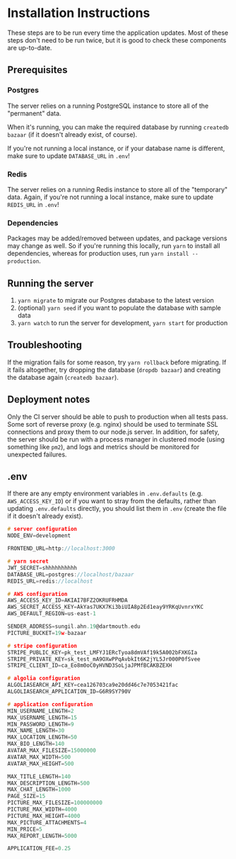 # Installation Instructions

These steps are to be run every time the application updates. Most of these steps don't need to be run twice, but it is good to check these components are up-to-date.

## Prerequisites

### Postgres

The server relies on a running PostgreSQL instance to store all of the "permanent" data.

When it's running, you can make the required database by running `createdb bazaar` (if it doesn't already exist, of course).

If you're not running a local instance, or if your database name is different, make sure to update `DATABASE_URL` in `.env`!

### Redis

The server relies on a running Redis instance to store all of the "temporary" data. Again, if you're not running a local instance, make sure to update `REDIS_URL` in `.env`!

### Dependencies

Packages may be added/removed between updates, and package versions may change as well. So if you're running this locally, run `yarn` to install all dependencies, whereas for production uses, run `yarn install --production`.

## Running the server

1. `yarn migrate` to migrate our Postgres database to the latest version
2. (optional) `yarn seed` if you want to populate the database with sample data
3. `yarn watch` to run the server for development, `yarn start` for production

## Troubleshooting

If the migration fails for some reason, try `yarn rollback` before migrating. If it fails altogether, try dropping the database (`dropdb bazaar`) and creating the database again (`createdb bazaar`).

## Deployment notes

Only the CI server should be able to push to production when all tests pass. Some sort of reverse proxy (e.g. nginx) should be used to terminate SSL connections and proxy them to our node.js server. In addition, for safety, the server should be run with a process manager in clustered mode (using something like `pm2`), and logs and metrics should be monitored for unexpected failures.

## .env

If there are any empty environment variables in `.env.defaults` (e.g. `AWS_ACCESS_KEY_ID`) or if you want to stray from the defaults, rather than updating `.env.defaults` directly, you should list them in `.env` (create the file if it doesn't already exist).

```c
# server configuration
NODE_ENV=development

FRONTEND_URL=http://localhost:3000

# yarn secret
JWT_SECRET=shhhhhhhhhh
DATABASE_URL=postgres://localhost/bazaar
REDIS_URL=redis://localhost

# AWS configuration
AWS_ACCESS_KEY_ID=AKIAI7BFZ2OKRUFRHMDA
AWS_SECRET_ACCESS_KEY=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
AWS_DEFAULT_REGION=us-east-1

SENDER_ADDRESS=sungil.ahn.19@dartmouth.edu
PICTURE_BUCKET=19w-bazaar

# stripe configuration
STRIPE_PUBLIC_KEY=pk_test_LMFYJ1ERcTyoa8dmVAf19k5A002bFXKGIa
STRIPE_PRIVATE_KEY=sk_test_mA9OXwPPqAvbkIt6K2jYL5Jr000P0fSvee
STRIPE_CLIENT_ID=ca_Eo8m0oC0yHVND3SoLjaJPMfBCAKBZEXH

# algolia configuration
ALGOLIASEARCH_API_KEY=cea126703ca9e20dd46c7e7053421fac
ALGOLIASEARCH_APPLICATION_ID=G6R9SY790V

# application configuration
MIN_USERNAME_LENGTH=2
MAX_USERNAME_LENGTH=15
MIN_PASSWORD_LENGTH=9
MAX_NAME_LENGTH=30
MAX_LOCATION_LENGTH=50
MAX_BIO_LENGTH=140
AVATAR_MAX_FILESIZE=15000000
AVATAR_MAX_WIDTH=500
AVATAR_MAX_HEIGHT=500

MAX_TITLE_LENGTH=140
MAX_DESCRIPTION_LENGTH=500
MAX_CHAT_LENGTH=1000
PAGE_SIZE=15
PICTURE_MAX_FILESIZE=100000000
PICTURE_MAX_WIDTH=4000
PICTURE_MAX_HEIGHT=4000
MAX_PICTURE_ATTACHMENTS=4
MIN_PRICE=5
MAX_REPORT_LENGTH=5000

APPLICATION_FEE=0.25
```

